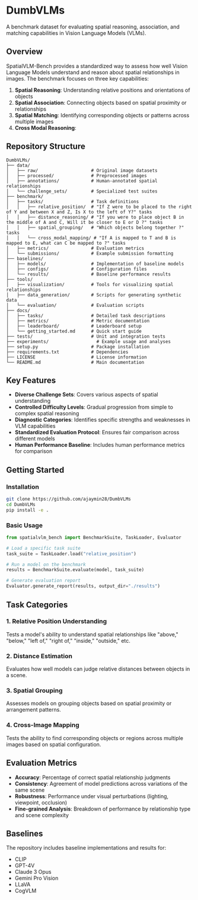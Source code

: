 # DumbVLMs

A benchmark dataset for evaluating spatial reasoning, association, and matching capabilities in Vision Language Models (VLMs).

## Overview

SpatialVLM-Bench provides a standardized way to assess how well Vision Language Models understand and reason about spatial relationships in images. The benchmark focuses on three key capabilities:

1. **Spatial Reasoning**: Understanding relative positions and orientations of objects
2. **Spatial Association**: Connecting objects based on spatial proximity or relationships
3. **Spatial Matching**: Identifying corresponding objects or patterns across multiple images
4. **Cross Modal Reasoning**: 

## Repository Structure

```
DumbVLMs/
├── data/
│   ├── raw/                    # Original image datasets
│   ├── processed/              # Preprocessed images
│   ├── annotations/            # Human-annotated spatial relationships
│   └── challenge_sets/         # Specialized test suites
├── benchmark/
│   ├── tasks/                  # Task definitions
│   │   ├── relative_position/  # "If Z were to be placed to the right of Y and between X and Z, Is X to the left of Y?" tasks
│   │   ├── distance_reasoning/ # "If you were to place object B in the middle of A and C, Will it be closer to E or D ?" tasks  
│   │   ├── spatial_grouping/   # "Which objects belong together ?" tasks
│   │   └── cross_modal_mapping/ # "If A is mapped to T and B is mapped to E, what can C be mapped to ?" tasks
│   ├── metrics/                # Evaluation metrics
│   └── submissions/            # Example submission formatting
├── baselines/
│   ├── models/                 # Implementation of baseline models
│   ├── configs/                # Configuration files
│   └── results/                # Baseline performance results
├── tools/
│   ├── visualization/          # Tools for visualizing spatial relationships
│   ├── data_generation/        # Scripts for generating synthetic data
│   └── evaluation/             # Evaluation scripts
├── docs/
│   ├── tasks/                  # Detailed task descriptions
│   ├── metrics/                # Metric documentation
│   ├── leaderboard/            # Leaderboard setup
│   └── getting_started.md      # Quick start guide
├── tests/                      # Unit and integration tests
├── experiments/                  # Example usage and analyses
├── setup.py                    # Package installation
├── requirements.txt            # Dependencies
├── LICENSE                     # License information
└── README.md                   # Main documentation
```

## Key Features

- **Diverse Challenge Sets**: Covers various aspects of spatial understanding
- **Controlled Difficulty Levels**: Gradual progression from simple to complex spatial reasoning
- **Diagnostic Categories**: Identifies specific strengths and weaknesses in VLM capabilities
- **Standardized Evaluation Protocol**: Ensures fair comparison across different models
- **Human Performance Baseline**: Includes human performance metrics for comparison

## Getting Started

### Installation

```bash
git clone https://github.com/ajaymin28/DumbVLMs
cd DumbVLMs
pip install -e .
```

### Basic Usage

```python
from spatialvlm_bench import BenchmarkSuite, TaskLoader, Evaluator

# Load a specific task suite
task_suite = TaskLoader.load("relative_position")

# Run a model on the benchmark
results = BenchmarkSuite.evaluate(model, task_suite)

# Generate evaluation report
Evaluator.generate_report(results, output_dir="./results")
```

## Task Categories

### 1. Relative Position Understanding

Tests a model's ability to understand spatial relationships like "above," "below," "left of," "right of," "inside," "outside," etc.

### 2. Distance Estimation

Evaluates how well models can judge relative distances between objects in a scene.

### 3. Spatial Grouping

Assesses models on grouping objects based on spatial proximity or arrangement patterns.

### 4. Cross-Image Mapping

Tests the ability to find corresponding objects or regions across multiple images based on spatial configuration.

## Evaluation Metrics

- **Accuracy**: Percentage of correct spatial relationship judgments
- **Consistency**: Agreement of model predictions across variations of the same scene
- **Robustness**: Performance under visual perturbations (lighting, viewpoint, occlusion)
- **Fine-grained Analysis**: Breakdown of performance by relationship type and scene complexity

## Baselines

The repository includes baseline implementations and results for:

- CLIP
- GPT-4V
- Claude 3 Opus
- Gemini Pro Vision
- LLaVA
- CogVLM